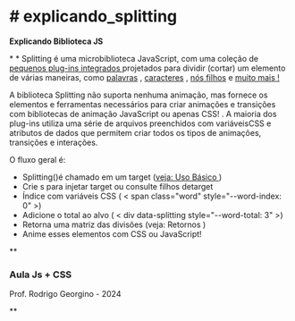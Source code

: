 <h1># explicando_splitting</h1>
<p><strong>Explicando Biblioteca JS</strong></p>
*
*
Splitting é uma microbiblioteca JavaScript, com uma coleção de <a href="https://splitting.js.org/guide.html#plugins" target="blank">pequenos plug-ins integrados </a>projetados para dividir (cortar) um elemento de várias maneiras, como <a href="https://splitting.js.org/guide.html#words">palavras</a> , <a href="">caracteres</a> , <a href="https://splitting.js.org/guide.html#items">nós filhos</a> e <a href="https://splitting.js.org/">muito mais !</a>

A biblioteca Splitting não suporta nenhuma animação, mas fornece os elementos e ferramentas necessários para criar animações e transições com bibliotecas de animação JavaScript ou apenas CSS! . A maioria dos plug-ins utiliza uma série de <span>arquivos preenchidos com variáveis ​​CSS e atributos de dados que permitem criar todos os tipos de animações, transições e interações.

O fluxo geral é:
<ul>
<li>Splitting()é chamado em um target (<a href="https://splitting.js.org/guide.html#basic-usage">veja: Uso Básico </a>)</li>
<li>Crie <span>s para injetar target ou consulte filhos detarget</li>
<li>Índice com variáveis ​​CSS ( < span class="word" style="--word-index: 0" >)</li>
<li>Adicione o total ao alvo ( < div data-splitting style="--word-total: 3" >)</li>
<li>Retorna uma matriz das divisões (veja: Retornos )</li>
<li>Anime esses elementos com CSS ou JavaScript!</li>
</ul>
**
<h3>Aula Js + CSS</h3>
<p>Prof. Rodrigo Georgino - 2024</p>
**
